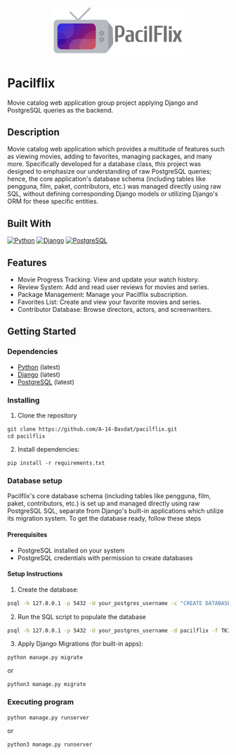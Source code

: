 
<p align="center">
<img src="staticfiles/image/Screen%20Shot%202024-04-27%20at%2021.40.06%201-Photoroom.0a0c52b78d0c.png" width="300" />
</p>

# Pacilflix

Movie catalog web application group project applying Django and PostgreSQL queries as the backend.
## Description

Movie catalog web application which provides a multitude of features such as viewing movies, adding to favorites, managing packages, and many more. Specifically developed for a database class, this project was designed to emphasize our understanding of raw PostgreSQL queries; hence, the core application's database schema (including tables like pengguna, film, paket, contributors, etc.) was managed directly using raw SQL, without defining corresponding Django models or utilizing Django's ORM for these specific entities.

## Built With

[![Python][Python]][Python-url] [![Django][Django]][Django-url] [![PostgreSQL][PostgreSQL]][PostgreSQL-url] 

## Features

* Movie Progress Tracking: View and update your watch history.
* Review System: Add and read user reviews for movies and series.
* Package Management: Manage your Pacilflix subscription.
* Favorites List: Create and view your favorite movies and series.
* Contributor Database: Browse directors, actors, and screenwriters.


## Getting Started


### Dependencies

* [Python][Python-url] (latest)
* [Django][Django-url] (latest)
* [PostgreSQL][PostgreSQL-url] (latest)

### Installing

1. Clone the repository
```
git clone https://github.com/A-14-Basdat/pacilflix.git
cd pacilflix
```

2. Install dependencies:
```
pip install -r requirements.txt
```
### Database setup
Pacilflix's core database schema (including tables like pengguna, film, paket, contributors, etc.) is set up and managed directly using raw PostgreSQL SQL, separate from Django's built-in applications which utilize its migration system. To get the database ready, follow these steps

#### Prerequisites

- PostgreSQL installed on your system
- PostgreSQL credentials with permission to create databases

#### Setup Instructions

1. Create the database:
```bash
psql -h 127.0.0.1 -p 5432 -U your_postgres_username -c "CREATE DATABASE pacilflix WITH ENCODING='UTF8';"
```

2. Run the SQL script to populate the database
```bash
psql -h 127.0.0.1 -p 5432 -U your_postgres_username -d pacilflix -f TK3_SQL_A14.sql
```

3. Apply Django Migrations (for built-in apps):
```
python manage.py migrate
```
or 
```
python3 manage.py migrate
```


### Executing program

```
python manage.py runserver
```
or 
```
python3 manage.py runserver
```




<!-- MARKDOWN LINKS & IMAGES -->
[Python]: https://img.shields.io/badge/Python-3776AB?style=for-the-badge&logo=python&logoColor=white
[Python-url]: https://www.python.org/
[Django]: https://img.shields.io/badge/Django-092E20?style=for-the-badge&logo=django&logoColor=white
[Django-url]: https://www.djangoproject.com/
[PostgreSQL]: https://img.shields.io/badge/PostgreSQL-4169E1?style=for-the-badge&logo=postgresql&logoColor=white
[PostgreSQL-url]: https://www.postgresql.org/

